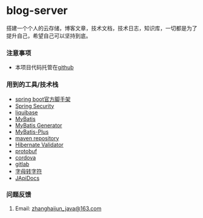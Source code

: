 # blog-server
搭建一个个人的云存储，博客文章，技术文档，技术日志，知识库，一切都是为了提升自己，希望自己可以坚持到底。

### 注意事项	
- 本项目代码托管在[github](https://github.com/zhanghaijun666/blog-server)


### 用到的工具/技术栈
- [spring boot官方脚手架](https://start.spring.io/ "spring boot官方脚手架")
- [Spring Security](https://docs.spring.io/spring-security/site/docs/4.2.2.RELEASE/reference/htmlsingle/)
- [liquibase](http://www.liquibase.org/ "liquibase")
- [MyBatis](http://www.mybatis.org/mybatis-3/configuration.html "mybatis")
- [MyBatis Generator](http://www.mybatis.org/generator/configreference/xmlconfig.html "MyBatis Generator")
- [MyBatis-Plus](https://mybatis.plus/guide/generator.html)
- [maven repository](https://mvnrepository.com/)
- [Hibernate Validator](http://hibernate.org/validator/)
- [protobuf](https://github.com/protocolbuffers/protobuf/releases)
- [cordova](http://cordova.axuer.com/docs/zh-cn/latest/)
- [gitlab](https://gitlab.com/gitlab-org/gitlab-ce/tree/master)
- [字母转字符](http://patorjk.com/software/taag/#p=display&f=Graffiti&t=Type%20Something%20)
- [JApiDocs](https://japidocs.agilestudio.cn/#/zh-cn/)


###  问题反馈
1. Email: zhanghaijun_java@163.com

